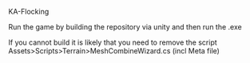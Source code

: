 KA-Flocking

Run the game by building the repository via unity and then run the .exe

If you cannot build it is likely that you need to remove the script Assets>Scripts>Terrain>MeshCombineWizard.cs (incl Meta file)
